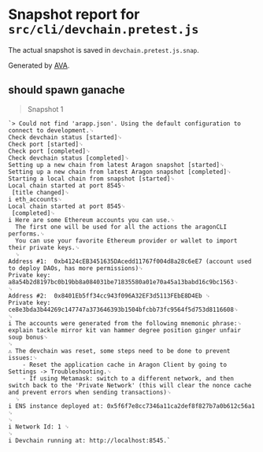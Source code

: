 # Snapshot report for `src/cli/devchain.pretest.js`

The actual snapshot is saved in `devchain.pretest.js.snap`.

Generated by [AVA](https://ava.li).

## should spawn ganache

> Snapshot 1

    `> Could not find 'arapp.json'. Using the default configuration to connect to development.␊
    Check devchain status [started]␊
    Check port [started]␊
    Check port [completed]␊
    Check devchain status [completed]␊
    Setting up a new chain from latest Aragon snapshot [started]␊
    Setting up a new chain from latest Aragon snapshot [completed]␊
    Starting a local chain from snapshot [started]␊
    Local chain started at port 8545␊
     [title changed]␊
    i eth_accounts␊
    Local chain started at port 8545␊
     [completed]␊
    i Here are some Ethereum accounts you can use.␊
      The first one will be used for all the actions the aragonCLI performs.␊
      You can use your favorite Ethereum provider or wallet to import their private keys.␊
      ␊
    Address #1:  0xb4124cEB3451635DAcedd11767f004d8a28c6eE7 (account used to deploy DAOs, has more permissions)␊
    Private key: a8a54b2d8197bc0b19bb8a084031be71835580a01e70a45a13babd16c9bc1563␊
    ␊
    Address #2:  0x8401Eb5ff34cc943f096A32EF3d5113FEbE8D4Eb ␊
    Private key: ce8e3bda3b44269c147747a373646393b1504bfcbb73fc9564f5d753d8116608␊
    ␊
    i The accounts were generated from the following mnemonic phrase:␊
    explain tackle mirror kit van hammer degree position ginger unfair soup bonus␊
    ␊
    ⚠ The devchain was reset, some steps need to be done to prevent issues:␊
        - Reset the application cache in Aragon Client by going to Settings -> Troubleshooting.␊
        - If using Metamask: switch to a different network, and then switch back to the 'Private Network' (this will clear the nonce cache and prevent errors when sending transactions)␊
      ␊
    i ENS instance deployed at: 0x5f6f7e8cc7346a11ca2def8f827b7a0b612c56a1 ␊
    ␊
    i Network Id: 1 ␊
    ␊
    i Devchain running at: http://localhost:8545.`
